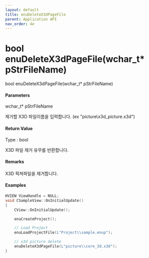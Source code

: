```yaml
---
layout: default
title: enuDeleteX3dPageFile
parent: Application API
nav_order: 4e
---
```

# bool enuDeleteX3dPageFile\(wchar\_t\* pStrFileName\)

bool enuDeleteX3dPageFile\(wchar\_t\* pStrFileName\)

#### Parameters

wchar\_t\* pStrFileName

제거할 X3D 파일이름을 입력합니다. \(ex "picture\\x3d\_picture.x3d"\)

#### Return Value

Type : bool

X3D 파일 제거 유무를 반환합니다.

#### Remarks

X3D 픽쳐파일을 제거합니다.

#### Examples

```cpp
HVIEW ViewHandle = NULL; 
void CSampleView::OnInitialUpdate() 
{ 
    CView::OnInitialUpdate(); 

    enuCreateProject(); 

    // Load Project
    enuLoadProjectFile(L"Project\\sample.enup"); 

    // x3d picture delete    
    enuDeleteX3dPageFile(L"picture\\core_3d.x3d");
}
```



